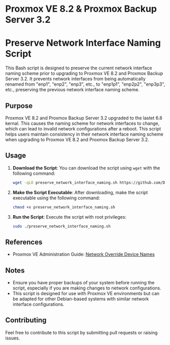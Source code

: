 # Proxmox VE 8.2 & Proxmox Backup Server 3.2

# Preserve Network Interface Naming Script

This Bash script is designed to preserve the current network interface naming scheme prior to upgrading to Proxmox VE 8.2 and Proxmox Backup Server 3.2.
It prevents network interfaces from being automatically renamed from "enp1", "enp2", "enp3", etc., to "enp1p1", "enp2p2", "enp3p3", etc., preserving the previous network interface naming scheme.

## Purpose

Proxmox VE 8.2 and Proxmox Backup Server 3.2 upgraded to the lastet 6.8 kernal. 
This causes the naming scheme for network interfaces to change, which can lead to invalid network configurations after a reboot. 
This script helps users maintain consistency in their network interface naming scheme when upgrading to Proxmox VE 8.2 and Proxmox Backup Server 3.2.

## Usage

1. **Download the Script**: You can download the script using `wget` with the following command:

    ```bash
    wget -qLO preserve_network_interface_naming.sh https://github.com/D4M4EVER/Proxmox_Preserve_Network_Names/raw/main/preserve_network_interface_naming.sh
    ```


2. **Make the Script Executable**: After downloading, make the script executable using the following command:

    ```bash
    chmod +x preserve_network_interface_naming.sh
    ```


3. **Run the Script**: Execute the script with root privileges:

    ```bash
    sudo ./preserve_network_interface_naming.sh
    ```


## References

- Proxmox VE Administration Guide: [Network Override Device Names](https://pve.proxmox.com/pve-docs/pve-admin-guide.html#network_override_device_names)

## Notes

- Ensure you have proper backups of your system before running the script, especially if you are making changes to network configurations.
- This script is designed for use with Proxmox VE environments but can be adapted for other Debian-based systems with similar network interface configurations.

## Contributing

Feel free to contribute to this script by submitting pull requests or raising issues.
